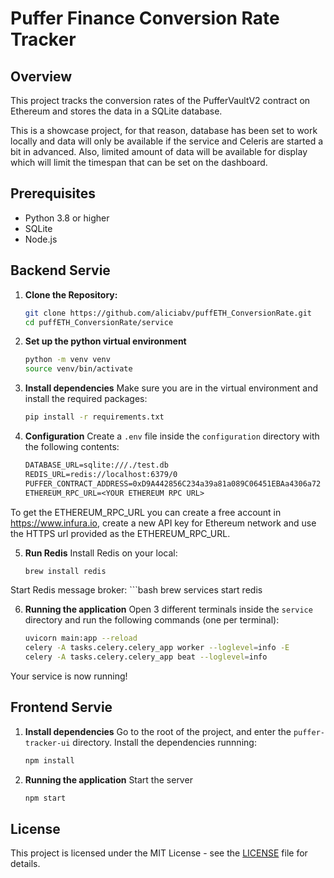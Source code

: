 # Puffer Finance Conversion Rate Tracker

## Overview
This project tracks the conversion rates of the PufferVaultV2 contract on Ethereum and stores the data in a SQLite database.

This is a showcase project, for that reason, database has been set to work locally and data will only be available if the service and Celeris are started a bit in advanced. Also, limited amount of data will be available for display which will limit the timespan that can be set on the dashboard.  

## Prerequisites
- Python 3.8 or higher
- SQLite
- Node.js 

## Backend Servie
1. **Clone the Repository:**
   ```bash
   git clone https://github.com/aliciabv/puffETH_ConversionRate.git
   cd puffETH_ConversionRate/service
2. **Set up the python virtual environment**
    ```bash
    python -m venv venv
    source venv/bin/activate
3. **Install dependencies**
Make sure you are in the virtual environment and install the required packages:
    ```bash
    pip install -r requirements.txt
4. **Configuration**
Create a `.env` file inside the `configuration` directory with the following contents:
    ```txt
    DATABASE_URL=sqlite:///./test.db
    REDIS_URL=redis://localhost:6379/0
    PUFFER_CONTRACT_ADDRESS=0xD9A442856C234a39a81a089C06451EBAa4306a72
    ETHEREUM_RPC_URL=<YOUR ETHEREUM RPC URL>
To get the ETHEREUM_RPC_URL you can create a free account in https://www.infura.io, create a new API key for Ethereum network and use the HTTPS url provided as the ETHEREUM_RPC_URL. 

5. **Run Redis**
Install Redis on your local:
    ```bash
    brew install redis

Start Redis message broker:
    ```bash
    brew services start redis


6. **Running the application**
Open 3 different terminals inside the `service` directory and run the following commands (one per terminal):
    ```bash 
    uvicorn main:app --reload
    celery -A tasks.celery.celery_app worker --loglevel=info -E
    celery -A tasks.celery.celery_app beat --loglevel=info

Your service is now running!

## Frontend Servie
1. **Install dependencies**
Go to the root of the project, and enter the `puffer-tracker-ui` directory. Install the dependencies runnning:
    ```bash
    npm install
2. **Running the application**
Start the server
    ```bash
    npm start


## License

This project is licensed under the MIT License - see the [LICENSE](LICENSE) file for details.

